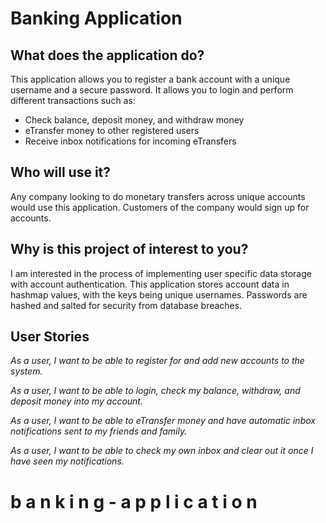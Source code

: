 # Banking Application

## What does the application do?
This application allows you to register a bank account with a unique username and a secure password.
It allows you to login and perform different transactions such as:
- Check balance, deposit money, and withdraw money
- eTransfer money to other registered users
- Receive inbox notifications for incoming eTransfers



## Who will use it?
Any company looking to do monetary transfers across unique accounts would use this application.
Customers of the company would sign up for accounts.

## Why is this project of interest to you?
I am interested in the process of implementing user specific data storage with account authentication.
This application stores account data in hashmap values, with the keys being unique usernames.
Passwords are hashed and salted for security from database breaches.

## User Stories



*As a user, I want to be able to register for and add new accounts to the system.*

*As a user, I want to be able to login, check my balance, withdraw, and deposit money into my account.*

*As a user, I want to be able to eTransfer money and have automatic inbox notifications sent to my friends and family.*

*As a user, I want to be able to check my own inbox and clear out it once I have seen my notifications.*

#   b a n k i n g - a p p l i c a t i o n 
 
 